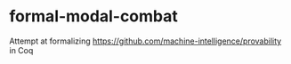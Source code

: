 # formal-modal-combat
Attempt at formalizing https://github.com/machine-intelligence/provability in Coq
